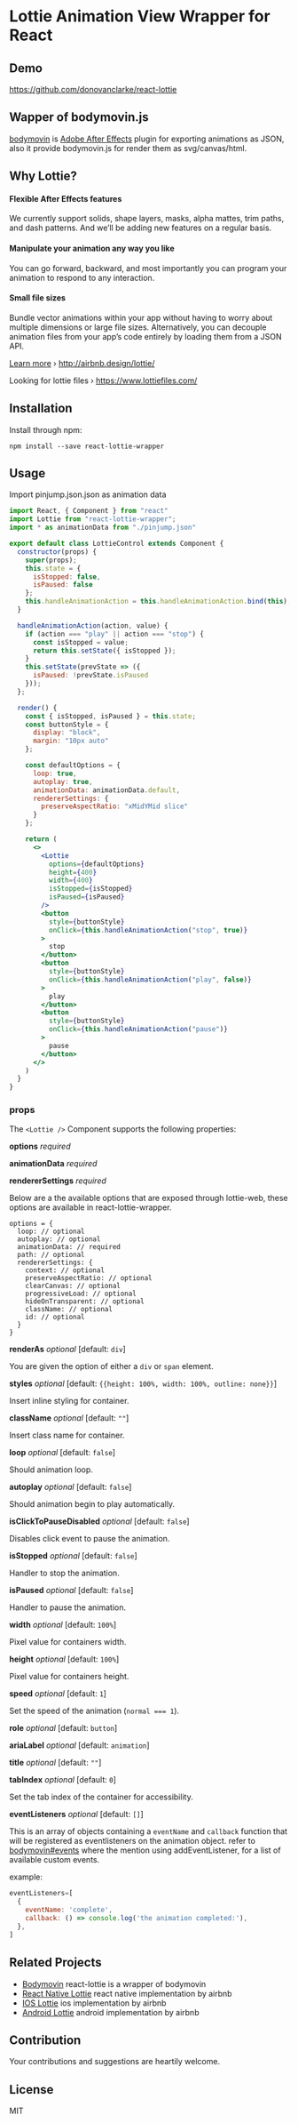 # Lottie Animation View Wrapper for React

## Demo
https://github.com/donovanclarke/react-lottie

## Wapper of bodymovin.js

[bodymovin](https://github.com/bodymovin/bodymovin) is [Adobe After Effects](http://www.adobe.com/products/aftereffects.html) plugin for exporting animations as JSON, also it provide bodymovin.js for render them as svg/canvas/html.

## Why Lottie?

#### Flexible After Effects features
We currently support solids, shape layers, masks, alpha mattes, trim paths, and dash patterns. And we’ll be adding new features on a regular basis.

#### Manipulate your animation any way you like
You can go forward, backward, and most importantly you can program your animation to respond to any interaction.

#### Small file sizes
Bundle vector animations within your app without having to worry about multiple dimensions or large file sizes. Alternatively, you can decouple animation files from your app’s code entirely by loading them from a JSON API.

[Learn more](http://airbnb.design/introducing-lottie/) › http://airbnb.design/lottie/

Looking for lottie files › https://www.lottiefiles.com/

## Installation

Install through npm:
```
npm install --save react-lottie-wrapper
```

## Usage

Import pinjump.json.json as animation data

```jsx
import React, { Component } from "react"
import Lottie from "react-lottie-wrapper";
import * as animationData from "./pinjump.json"

export default class LottieControl extends Component {
  constructor(props) {
    super(props);
    this.state = {
      isStopped: false,
      isPaused: false
    };
    this.handleAnimationAction = this.handleAnimationAction.bind(this);
  }

  handleAnimationAction(action, value) {
    if (action === "play" || action === "stop") {
      const isStopped = value;
      return this.setState({ isStopped });
    }
    this.setState(prevState => ({
      isPaused: !prevState.isPaused
    }));
  };

  render() {
    const { isStopped, isPaused } = this.state;
    const buttonStyle = {
      display: "block",
      margin: "10px auto"
    };

    const defaultOptions = {
      loop: true,
      autoplay: true, 
      animationData: animationData.default,
      rendererSettings: {
        preserveAspectRatio: "xMidYMid slice"
      }
    };

    return (
      <>
        <Lottie 
          options={defaultOptions}
          height={400}
          width={400}
          isStopped={isStopped}
          isPaused={isPaused}
        />
        <button
          style={buttonStyle}
          onClick={this.handleAnimationAction("stop", true)}
        >
          stop
        </button>
        <button
          style={buttonStyle}
          onClick={this.handleAnimationAction("play", false)}
        >
          play
        </button>
        <button 
          style={buttonStyle}
          onClick={this.handleAnimationAction("pause")}
        >
          pause
        </button>
      </>
    )
  }
}

```

### props
The `<Lottie />` Component supports the following properties:



**options** *required* 

**animationData** *required*

**rendererSettings** *required* 

Below are a the available options that are exposed through lottie-web,
these options are available in react-lottie-wrapper.

```
options = {
  loop: // optional
  autoplay: // optional
  animationData: // required 
  path: // optional
  rendererSettings: {
    context: // optional
    preserveAspectRatio: // optional
    clearCanvas: // optional
    progressiveLoad: // optional
    hideOnTransparent: // optional
    className: // optional
    id: // optional
  }
}
```
**renderAs** *optional* [default: `div`]

You are given the option of either a `div` or `span` element. 

**styles** *optional* [default: `{{height: 100%, width: 100%, outline: none}}`]

Insert inline styling for container.

**className** *optional* [default: `""`]

Insert class name for container.

**loop** *optional* [default: `false`]

Should animation loop.

**autoplay** *optional* [default: `false`]

Should animation begin to play automatically.

**isClickToPauseDisabled** *optional* [default: `false`]

Disables click event to pause the animation.

**isStopped** *optional* [default: `false`]

Handler to stop the animation.

**isPaused** *optional* [default: `false`]

Handler to pause the animation.

**width** *optional* [default: `100%`]

Pixel value for containers width.

**height** *optional* [default: `100%`]

Pixel value for containers height.

**speed** *optional* [default: `1`]

Set the speed of the animation (`normal === 1`).

**role** *optional* [default: `button`]

**ariaLabel** *optional* [default: `animation`]

**title** *optional* [default: `""`]

**tabIndex** *optional* [default: `0`]

Set the tab index of the container for accessibility. 

**eventListeners** *optional* [default: `[]`]

This is an array of objects containing a `eventName` and `callback` function that will be registered as  eventlisteners on the animation object. refer to [bodymovin#events](https://github.com/bodymovin/bodymovin#events) where the mention using addEventListener, for a list of available custom events.

example:
```jsx
eventListeners=[
  {
    eventName: 'complete',
    callback: () => console.log('the animation completed:'),
  },
]
```

## Related Projects

* [Bodymovin](https://github.com/bodymovin/bodymovin) react-lottie is a wrapper of bodymovin
* [React Native Lottie](https://github.com/airbnb/lottie-react-native) react native implementation by airbnb
* [IOS Lottie](https://github.com/airbnb/lottie-ios) ios implementation by airbnb
* [Android Lottie](https://github.com/airbnb/lottie-android) android implementation by airbnb

## Contribution
Your contributions and suggestions are heartily welcome.

## License
MIT

